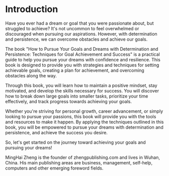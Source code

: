 # Introduction

Have you ever had a dream or goal that you were passionate about, but struggled to achieve? It's not uncommon to feel overwhelmed or discouraged when pursuing our aspirations. However, with determination and persistence, we can overcome obstacles and achieve our goals.

The book "How to Pursue Your Goals and Dreams with Determination and Persistence: Techniques for Goal Achievement and Success" is a practical guide to help you pursue your dreams with confidence and resilience. This book is designed to provide you with strategies and techniques for setting achievable goals, creating a plan for achievement, and overcoming obstacles along the way.

Through this book, you will learn how to maintain a positive mindset, stay motivated, and develop the skills necessary for success. You will discover how to break down large goals into smaller tasks, prioritize your time effectively, and track progress towards achieving your goals.

Whether you're striving for personal growth, career advancement, or simply looking to pursue your passions, this book will provide you with the tools and resources to make it happen. By applying the techniques outlined in this book, you will be empowered to pursue your dreams with determination and persistence, and achieve the success you desire.

So, let's get started on the journey toward achieving your goals and pursuing your dreams!

MingHai Zheng is the founder of zhengpublishing.com and lives in Wuhan, China. His main publishing areas are business, management, self-help, computers and other emerging foreword fields.
